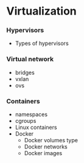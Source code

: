 # Virtualization


### Hypervisors
- Types of hypervisors

### Virtual network
- bridges
- vxlan
- ovs

### Containers
- namespaces
- cgroups
- Linux containers
- Docker
  - Docker volumes type
  - Docker networks
  - Docker images